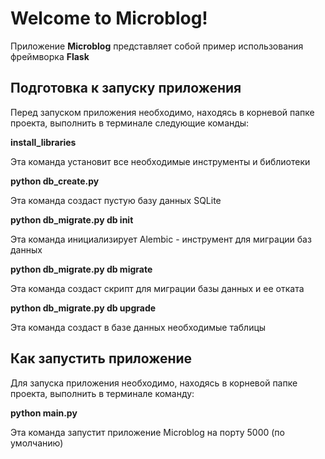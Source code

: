 <h1>Welcome to Microblog!</h1>
<p>Приложение <b>Microblog</b> представляет собой пример использования фреймворка <b>Flask</b></p>
<h2>Подготовка к запуску приложения</h2>
<p>Перед запуском приложения необходимо, находясь в корневой папке проекта, выполнить в терминале следующие команды:</p>
<p><b>install_libraries</b></p>
<p>Эта команда установит все необходимые инструменты и библиотеки</p>
<p><b>python db_create.py</b></p>
<p>Эта команда создаст пустую базу данных SQLite</p>
<p><b>python db_migrate.py db init</b></p>
<p>Эта команда инициализирует Alembic - инструмент для миграции баз данных</p>
<p><b>python db_migrate.py db migrate</b></p>
<p>Эта команда создаст скрипт для миграции базы данных и ее отката</p>
<p><b>python db_migrate.py db upgrade</b></p>
<p>Эта команда создаст в базе данных необходимые таблицы</p>
<h2>Как запустить приложение</h2>
<p>Для запуска приложения необходимо, находясь в корневой папке проекта, выполнить в терминале команду:</p>
<p><b>python main.py</b></p>
<p>Эта команда запустит приложение Microblog на порту 5000 (по умолчанию)</p>